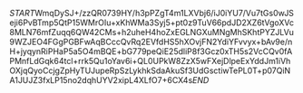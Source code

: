 $START$WmqDySJ+/zzQR0739HY/h3pPZgT4m1LXVbj6/iJ0iYU7/Vu7tGs0wJSeji6PvBTmp5QtP15WMrOIu+xKhWMa3Syj5+pt0z9TuV66pdJD2XZ6tVgoXVc8MLN76mfZuqq6QW42CMs+h2uheH4hoZxEGLNGXuMNgMhSKhtPYZJLVu9WZJEO4FGgPGBFwAqBCccQvRq2EVfdHS5hXOvjFN2YdiYFvvyx+bAv9e/nH+jyqynRiPHaP5a5O4mBQE+bG779peQiE25dliP8f3Gcz0xTH5s2VcCQv0fAPMnfLdGqk64tcl+rrk5Qu1oYav6i+QL0UPkW8ZzX5wFXejDlpeExYddJm1iVhOXjqQyoCcjgZpHyTUJupeRpSzLykhkSdaAkuSf3UdGsctiwTePL0T+p07QiNA1JUJZ3fxLP15no2dqhUYV2xipL4XLfO7+6CX4s$END$